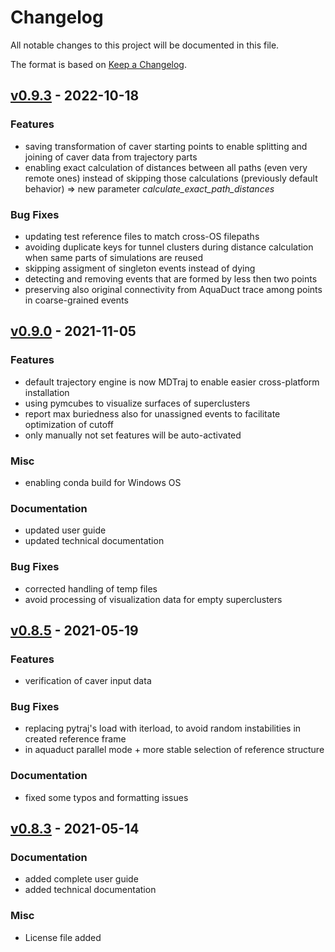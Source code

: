 # Changelog
All notable changes to this project will be documented in this file.

The format is based on [Keep a Changelog](http://keepachangelog.com/en/1.0.0/).


## [v0.9.3](https://github.com/labbit-eu/transport_tools/releases/tag/v0.9.3) - 2022-10-18
### Features
- saving transformation of caver starting points to enable splitting and joining of caver data from trajectory parts
- enabling exact calculation of distances between all paths (even very remote ones) instead of skipping those calculations 
  (previously default behavior) => new parameter _calculate_exact_path_distances_ 


### Bug Fixes
- updating test reference files to match cross-OS filepaths
- avoiding duplicate keys for tunnel clusters during distance calculation when same parts of simulations are reused
- skipping assigment of singleton events instead of dying
- detecting and removing events that are formed by less then two points 
- preserving also original connectivity from AquaDuct trace among points in coarse-grained events


## [v0.9.0](https://github.com/labbit-eu/transport_tools/releases/tag/v0.9.0) - 2021-11-05
### Features
- default trajectory engine is now MDTraj to enable easier cross-platform installation
- using pymcubes to visualize surfaces of superclusters
- report max buriedness also for unassigned events to facilitate optimization of cutoff
- only manually not set features will be auto-activated

### Misc
- enabling conda build for Windows OS

### Documentation
- updated user guide 
- updated technical documentation 

### Bug Fixes
- corrected handling of temp files
- avoid processing of visualization data for empty superclusters


## [v0.8.5](https://github.com/labbit-eu/transport_tools/releases/tag/v0.8.5) - 2021-05-19
### Features
- verification of caver input data

### Bug Fixes
- replacing pytraj's load with iterload, to avoid random instabilities in created reference frame
- in aquaduct parallel mode + more stable selection of reference structure 

### Documentation
- fixed some typos and formatting issues 



## [v0.8.3](https://github.com/labbit-eu/transport_tools/releases/tag/v0.8.3) - 2021-05-14
### Documentation
- added complete user guide 
- added technical documentation 

### Misc
- License file added
